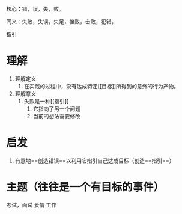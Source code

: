 
核心：错，误，失，败。

同义：失败，失误，失足，挫败，击败，犯错，

指引

# 理解
1. 理解定义
	1. 在实践的过程中，没有达成特定[[目标]]所得到的意外的行为产物。
2. 理解意义
	1. 失败是一种[[指引]] 
		1. 它指向了另一个问题
		2. 当前的想法需要修改
# 启发
1. 有意地==创造错误==以利用它指引自己达成目标（创造==指引==）

# 主题（往往是一个有目标的事件）
考试，面试
爱情
工作